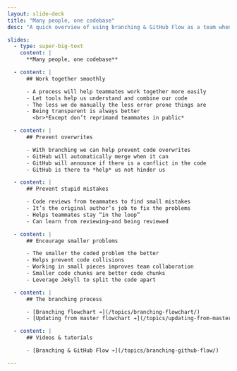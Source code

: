 ```yaml
---
layout: slide-deck
title: "Many people, one codebase"
desc: "A quick overview of using branching & GitHub Flow as a team when developing the same codebase."

slides:
  - type: super-big-text
    content: |
      **Many people, one codebase**

  - content: |
      ## Work together smoothly

      - A process will help teammates work together more easily
      - Let tools help us understand and combine our code
      - The less we do manually the less error prone things are
      - Being transparent is always better
        <br>*Except don’t reprimand teammates in public*

  - content: |
      ## Prevent overwrites

      - With branching we can help prevent code overwrites
      - GitHub will automatically merge when it can
      - GitHub will announce if there is a conflict in the code
      - GitHub is there to *help* us not hinder us

  - content: |
      ## Prevent stupid mistakes

      - Code reviews from teammates to find small mistakes
      - It’s the original author’s job to fix the problems
      - Helps teammates stay “in the loop”
      - Can learn from reviewing—and being reviewed

  - content: |
      ## Encourage smaller problems

      - The smaller the coded problem the better
      - Helps prevent code collisions
      - Working in small pieces improves team collaboration
      - Smaller code chunks are better code chunks
      - Leverage Jekyll to split the code apart

  - content: |
      ## The branching process

      - [Branching flowchart ➔](/topics/branching-flowchart/)
      - [Updating from master flowchart ➔](/topics/updating-from-master-flowchart/)

  - content: |
      ## Videos & tutorials

      - [Branching & GitHub Flow ➔](/topics/branching-github-flow/)

---
```


